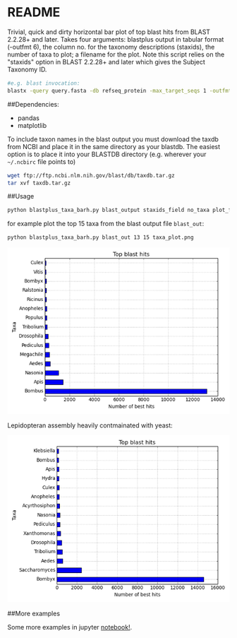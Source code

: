 README
======
Trivial, quick and dirty horizontal bar plot of top blast hits from BLAST 2.2.28+ and later. Takes four arguments: blastplus output in tabular format (-outfmt 6), the column no. for the taxonomy descriptions (staxids), the number of taxa to plot; a filename for the plot. Note this script relies on the "staxids" option in BLAST 2.2.28+ and later which gives the Subject Taxonomy ID. 

```bash
#e.g. blast invocation:
blastx -query query.fasta -db refseq_protein -max_target_seqs 1 -outfmt "6 qseqid sseqid pident length mismatch gapopen qstart qend sstart send stitle staxids sscinames evalue" -out blast_out
```

##Dependencies:
- pandas
- matplotlib

To include taxon names in the blast output you must download the taxdb from NCBI and place it in the same directory as your blastdb. The easiest option is to place it into your BLASTDB directory (e.g. wherever your `~/.ncbirc` file points to)
```bash
wget ftp://ftp.ncbi.nlm.nih.gov/blast/db/taxdb.tar.gz
tar xvf taxdb.tar.gz
```

##Usage

```bash
python blastplus_taxa_barh.py blast_output staxids_field no_taxa plot_filename.extension
```
for example plot the top 15 taxa from the blast output file `blast_out`:
```bash
python blastplus_taxa_barh.py blast_out 13 15 taxa_plot.png
```

![](https://github.com/Perugolate/blastplus-parsing/blob/master/taxa_plot.png)


Lepidopteran assembly heavily contmainated with yeast:

![](https://github.com/Perugolate/blastplus-parsing/blob/master/contam.png)

##More examples

Some more examples in jupyter [notebook!](https://github.com/Perugolate/blastplus-parsing/blob/master/parse_blast_tax_names_eg.ipynb).